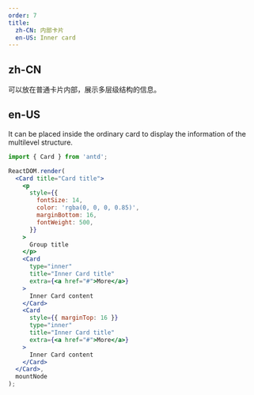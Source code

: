 ```yaml
---
order: 7
title:
  zh-CN: 内部卡片
  en-US: Inner card
---
```


## zh-CN

可以放在普通卡片内部，展示多层级结构的信息。

## en-US

It can be placed inside the ordinary card to display the information of the multilevel structure.

````jsx
import { Card } from 'antd';

ReactDOM.render(
  <Card title="Card title">
    <p
      style={{
        fontSize: 14,
        color: 'rgba(0, 0, 0, 0.85)',
        marginBottom: 16,
        fontWeight: 500,
      }}
    >
      Group title
    </p>
    <Card
      type="inner"
      title="Inner Card title"
      extra={<a href="#">More</a>}
    >
      Inner Card content
    </Card>
    <Card
      style={{ marginTop: 16 }}
      type="inner"
      title="Inner Card title"
      extra={<a href="#">More</a>}
    >
      Inner Card content
    </Card>
  </Card>,
  mountNode
);
````

